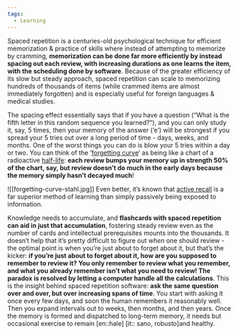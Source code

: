 ```yaml
---
tags:
  - Learning
---
```

Spaced repetition is a centuries-old psychological technique for efficient memorization & practice of skills where instead of attempting to memorize by cramming, **memorization can be done far more efficiently by instead spacing out each review, with increasing durations as one learns the item, with the scheduling done by software**.
Because of the greater efficiency of its slow but steady approach, spaced repetition can scale to memorizing hundreds of thousands of items (while crammed items are almost immediately forgotten) and is especially useful for foreign languages & medical studies.

The spacing effect essentially says that if you have a question (“What is the fifth letter in this random sequence you learned?”), and you can only study it, say, 5 times, then your memory of the answer (‘e’) will be strongest if you spread your 5 tries out over a long period of time - days, weeks, and months.
One of the worst things you can do is blow your 5 tries within a day or two.
You can think of the ‘[forgetting curve](https://en.wikipedia.org/wiki/Forgetting_curve)’ as being like a chart of a radioactive [half-life](https://en.wikipedia.org/wiki/Half-life): **each review bumps your memory up in strength 50% of the chart, say, but review doesn’t do much in the early days because the memory simply hasn’t decayed much**!

![[forgetting-curve-stahl.jpg]]
Even better, it’s known that [active recall](https://en.wikipedia.org/wiki/Active_recall) is a far superior method of learning than simply passively being exposed to information.

Knowledge needs to accumulate, and **flashcards with spaced repetition can aid in just that accumulation**, fostering steady review even as the number of cards and intellectual prerequisites mounts into the ⁠thousands.
It doesn’t help that it’s pretty difficult to figure out _when_ one should review - the optimal point is when you’re just about to forget about it, but that’s the kicker: **if you’re just about to forget about it, how are you supposed to remember to review it? You only remember to review what you remember, and what you already remember isn’t what you need to review!⁠
The paradox is resolved by letting a computer handle all the calculations**. This is the insight behind spaced repetition software: **ask the same question over and over, but over increasing spans of time**. You start with asking it once every few days, and soon the human remembers it reasonably well. Then you expand intervals out to weeks, then months, and then years.
Once the memory is formed and dispatched to long-term memory, it needs but occasional exercise to remain [en::hale] [it:: sano, robusto]and healthy⁠.